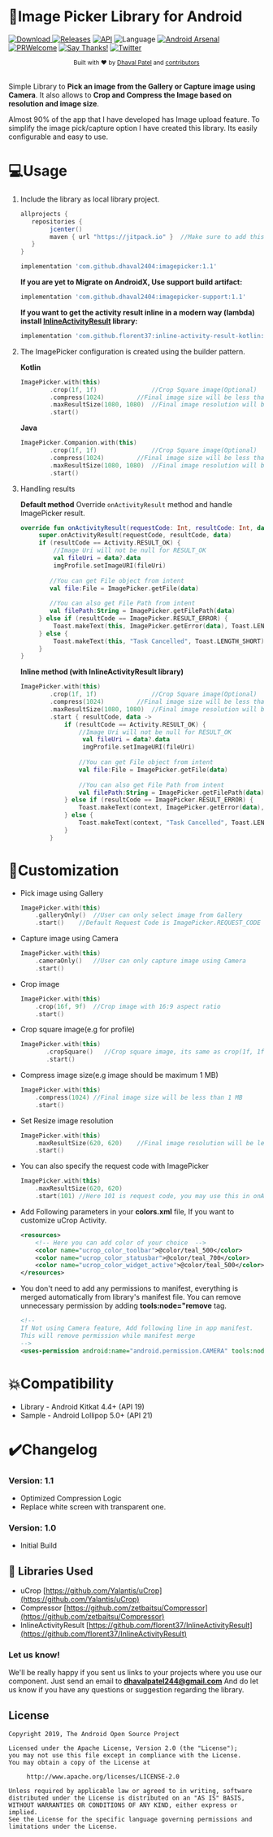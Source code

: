 # 📸Image Picker Library for Android

[![Download](https://api.bintray.com/packages/dhaval2404/maven/imagepicker/images/download.svg) ](https://bintray.com/dhaval2404/maven/imagepicker/_latestVersion) 
[![Releases](https://img.shields.io/github/release/dhaval2404/imagePicker/all.svg?style=flat-square)](https://github.com/Dhaval2404/ImagePicker/releases)
[![API](https://img.shields.io/badge/API-19%2B-brightgreen.svg?style=flat)](https://android-arsenal.com/api?level=19)
![Language](https://img.shields.io/badge/language-Kotlin-orange.svg)
[![Android Arsenal]( https://img.shields.io/badge/Android%20Arsenal-ImagePicker-green.svg?style=flat )]( https://android-arsenal.com/details/1/7510 )
[![PRWelcome](https://img.shields.io/badge/PRs-welcome-brightgreen.svg)](https://github.com/Dhaval2404/ImagePicker)
[![Say Thanks!](https://img.shields.io/badge/Say%20Thanks-!-1EAEDB.svg)](https://saythanks.io/to/Dhaval2404)
[![Twitter](https://img.shields.io/twitter/url/https/github.com/Dhaval2404/ImagePicker.svg?style=social)](https://twitter.com/intent/tweet?text=Check+out+an+ImagePicker+library+to+Pick+an+image+from+the+Gallery+or+Capture+an+image+with+Camera.+https%3A%2F%2Fgithub.com%2FDhaval2404%2FImagePicker+%40dhaval2404+%23Android+%23Kotlin+%23AndroidDev)

<div align="center">
  <sub>Built with ❤︎ by
  <a href="https://twitter.com/Dhaval2404">Dhaval Patel</a> and
  <a href="https://github.com/dhaval2404/imagepicker/graphs/contributors">
    contributors
  </a>
</div>
<br/>

Simple Library to **Pick an image from the Gallery or Capture image using Camera**. It also allows to **Crop and Compress the Image based on resolution and image size**.

Almost 90% of the app that I have developed has Image upload feature. To simplify the image pick/capture option I have created this library. Its easily configurable and easy to use.  

# 💻Usage


1. Include the library as local library project.

	```groovy
	allprojects {
	   repositories {
	      	jcenter()
           	maven { url "https://jitpack.io" }  //Make sure to add this in your project for uCrop
	   }
	}
	```

    ```groovy
   implementation 'com.github.dhaval2404:imagepicker:1.1'
    ```
    
   **If you are yet to Migrate on AndroidX, Use support build artifact:**
   ```groovy
   implementation 'com.github.dhaval2404:imagepicker-support:1.1'
    ```

    **If you want to get the activity result inline in a modern way (lambda) install [InlineActivityResult](https://github.com/florent37/InlineActivityResult) library:**
   ```groovy
   implementation 'com.github.florent37:inline-activity-result-kotlin:1.0.1'
    ```

    
2. The ImagePicker configuration is created using the builder pattern.

	**Kotlin**
    
	```kotlin
    ImagePicker.with(this)
            .crop(1f, 1f)	    		//Crop Square image(Optional)
            .compress(1024)			//Final image size will be less than 1 MB(Optional)
            .maxResultSize(1080, 1080)	//Final image resolution will be less than 1080 x 1080(Optional)
            .start()
    ```
    
    **Java**
    
    ```kotlin
    ImagePicker.Companion.with(this)
            .crop(1f, 1f)	    		//Crop Square image(Optional)
            .compress(1024)			//Final image size will be less than 1 MB(Optional)
            .maxResultSize(1080, 1080)	//Final image resolution will be less than 1080 x 1080(Optional)
            .start()
    ```
    
3. Handling results

    
    **Default method**
    Override `onActivityResult` method and handle ImagePicker result.

    ```kotlin
    override fun onActivityResult(requestCode: Int, resultCode: Int, data: Intent?) {
         super.onActivityResult(requestCode, resultCode, data)
         if (resultCode == Activity.RESULT_OK) {
             //Image Uri will not be null for RESULT_OK
             val fileUri = data?.data
             imgProfile.setImageURI(fileUri)
          
            //You can get File object from intent
            val file:File = ImagePicker.getFile(data)
           
            //You can also get File Path from intent
            val filePath:String = ImagePicker.getFilePath(data)     
         } else if (resultCode == ImagePicker.RESULT_ERROR) {
             Toast.makeText(this, ImagePicker.getError(data), Toast.LENGTH_SHORT).show()
         } else {
             Toast.makeText(this, "Task Cancelled", Toast.LENGTH_SHORT).show()
         }
    }
    ```

    **Inline method (with InlineActivityResult library)**
    ```kotlin
    ImagePicker.with(this)
            .crop(1f, 1f)               //Crop Square image(Optional)
            .compress(1024)         //Final image size will be less than 1 MB(Optional)
            .maxResultSize(1080, 1080)  //Final image resolution will be less than 1080 x 1080(Optional)
            .start { resultCode, data ->
                if (resultCode == Activity.RESULT_OK) {
                    //Image Uri will not be null for RESULT_OK
                     val fileUri = data?.data
                     imgProfile.setImageURI(fileUri)
                  
                    //You can get File object from intent
                    val file:File = ImagePicker.getFile(data)
                   
                    //You can also get File Path from intent
                    val filePath:String = ImagePicker.getFilePath(data)
                } else if (resultCode == ImagePicker.RESULT_ERROR) {
                    Toast.makeText(context, ImagePicker.getError(data), Toast.LENGTH_SHORT).show()
                } else {
                    Toast.makeText(context, "Task Cancelled", Toast.LENGTH_SHORT).show()
                }
            }
    ```

# 🎨Customization

 *  Pick image using Gallery

	```kotlin
	ImagePicker.with(this)
		.galleryOnly()	//User can only select image from Gallery
		.start()	//Default Request Code is ImagePicker.REQUEST_CODE
    ```

 *  Capture image using Camera

	```kotlin
	ImagePicker.with(this)
		.cameraOnly()	//User can only capture image using Camera
		.start()
    ```
 *  Crop image
 		
    ```kotlin
    ImagePicker.with(this)
		.crop(16f, 9f)	//Crop image with 16:9 aspect ratio
		.start()
    ```            
 *  Crop square image(e.g for profile)
 
     ```kotlin
     ImagePicker.with(this)
		    .cropSquare()	//Crop square image, its same as crop(1f, 1f)
		    .start()
    ```
 *  Compress image size(e.g image should be maximum 1 MB)
		
	```kotlin
    ImagePicker.with(this)
		.compress(1024)	//Final image size will be less than 1 MB
		.start()
    ```
 *  Set Resize image resolution
 		
    ```kotlin
    ImagePicker.with(this)
		.maxResultSize(620, 620)	//Final image resolution will be less than 620 x 620	   
		.start()
    ```
 *  You can also specify the request code with ImagePicker
 		
    ```kotlin
    ImagePicker.with(this)
		.maxResultSize(620, 620)	   
		.start(101)	//Here 101 is request code, you may use this in onActivityResult
    ```    
 
 *  Add Following parameters in your **colors.xml** file, If you want to customize uCrop Activity.
    
    ```xml
    <resources>
        <!-- Here you can add color of your choice  -->
        <color name="ucrop_color_toolbar">@color/teal_500</color>
        <color name="ucrop_color_statusbar">@color/teal_700</color>
        <color name="ucrop_color_widget_active">@color/teal_500</color>
    </resources>    
    ```         
  *  You don't need to add any permissions to manifest, everything is merged automatically from library's manifest file. You can remove unnecessary permission by adding **tools:node="remove** tag.
       
     ```xml
     <!--
     If Not using Camera feature, Add following line in app manifest.
     This will remove permission while manifest merge
     -->
     <uses-permission android:name="android.permission.CAMERA" tools:node="remove"/> 
     ```         
 
    
# 💥Compatibility
  
  * Library - Android Kitkat 4.4+ (API 19)
  * Sample - Android Lollipop 5.0+ (API 21)
  
# ✔️Changelog

### Version: 1.1

  * Optimized Compression Logic
  * Replace white screen with transparent one.

### Version: 1.0

  * Initial Build

## 📃 Libraries Used
* uCrop [https://github.com/Yalantis/uCrop](https://github.com/Yalantis/uCrop)
* Compressor [https://github.com/zetbaitsu/Compressor](https://github.com/zetbaitsu/Compressor)
* InlineActivityResult [https://github.com/florent37/InlineActivityResult](https://github.com/florent37/InlineActivityResult)

### Let us know!

We'll be really happy if you sent us links to your projects where you use our component. Just send an email to **dhavalpatel244@gmail.com** And do let us know if you have any questions or suggestion regarding the library.

## License

    Copyright 2019, The Android Open Source Project

    Licensed under the Apache License, Version 2.0 (the "License");
    you may not use this file except in compliance with the License.
    You may obtain a copy of the License at

         http://www.apache.org/licenses/LICENSE-2.0

    Unless required by applicable law or agreed to in writing, software
    distributed under the License is distributed on an "AS IS" BASIS,
    WITHOUT WARRANTIES OR CONDITIONS OF ANY KIND, either express or implied.
    See the License for the specific language governing permissions and
    limitations under the License.
    
